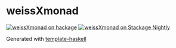 # weissXmonad
[![weissXmonad on hackage](https://img.shields.io/hackage/v/weissXmonad)](http://hackage.haskell.org/package/weissXmonad)
[![weissXmonad on Stackage Nightly](https://stackage.org/package/weissXmonad/badge/nightly)](https://stackage.org/nightly/package/weissXmonad)

Generated with [template-haskell](https://github.com/jonascarpay/template-haskell)
